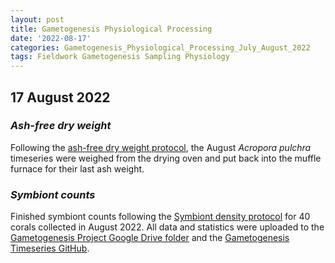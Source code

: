 ```yaml
---
layout: post
title: Gametogenesis Physiological Processing
date: '2022-08-17'
categories: Gametogenesis_Physiological_Processing_July_August_2022
tags: Fieldwork Gametogenesis Sampling Physiology
---
```


## 17 August 2022

### *Ash-free dry weight*
Following the [ash-free dry weight protocol](https://github.com/urol-e5/protocols/blob/master/2020-01-01-Ash-Free-Dry-Weight-Protocol.md), the August *Acropora pulchra* timeseries were weighed from the drying oven and put back into the muffle furnace for their last ash weight. 

### *Symbiont counts*

Finished symbiont counts following the [Symbiont density protocol](https://github.com/urol-e5/protocols/blob/master/2020-01-07-Cell_Density-Protocol.md) for 40 corals collected in August 2022. All data and statistics were uploaded to the [Gametogenesis Project Google Drive folder](https://drive.google.com/drive/u/0/folders/1KSkMOiGlpIDJ80WWa3U5HESVHea4GNIu) and the [Gametogenesis Timeseries GitHub](https://github.com/daniellembecker/Gametogenesis/tree/main/gametogenesis_timeseries). 

